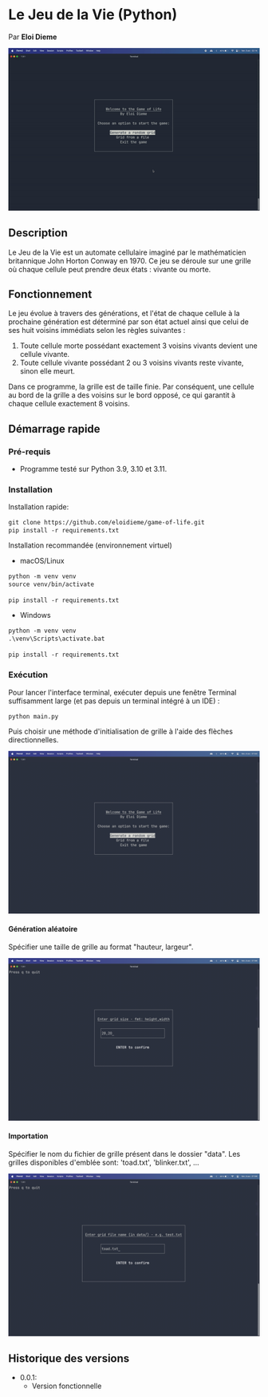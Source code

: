 # Le Jeu de la Vie (Python)
Par **Eloi Dieme**
<p align="center">
  <img src="snapshots/gameplay.gif" />
</p>

## Description
Le Jeu de la Vie est un automate cellulaire imaginé par le mathématicien britannique John Horton Conway en 1970. Ce jeu se déroule sur une grille où chaque cellule peut prendre deux états : vivante ou morte.

## Fonctionnement
Le jeu évolue à travers des générations, et l'état de chaque cellule à la prochaine génération est déterminé par son état actuel ainsi que celui de ses huit voisins immédiats selon les règles suivantes :
1. Toute cellule morte possédant exactement 3 voisins vivants devient une cellule vivante.
2. Toute cellule vivante possédant 2 ou 3 voisins vivants reste vivante, sinon elle meurt.

Dans ce programme, la grille est de taille finie. Par conséquent, une cellule au bord de la grille a des voisins sur le bord opposé, ce qui garantit à chaque cellule exactement 8 voisins.

## Démarrage rapide
### Pré-requis
* Programme testé sur Python 3.9, 3.10 et 3.11.

### Installation
Installation rapide:
```
git clone https://github.com/eloidieme/game-of-life.git
pip install -r requirements.txt
```

Installation recommandée (environnement virtuel)
* macOS/Linux
```
python -m venv venv
source venv/bin/activate

pip install -r requirements.txt
```

* Windows
```
python -m venv venv
.\venv\Scripts\activate.bat

pip install -r requirements.txt
```

### Exécution
Pour lancer l'interface terminal, exécuter depuis une fenêtre Terminal suffisamment large (et pas depuis un terminal intégré à un IDE) :
```
python main.py
```
Puis choisir une méthode d'initialisation de grille à l'aide des flèches directionnelles.
<p align="center">
  <img src="snapshots/menu.png" />
</p>

#### Génération aléatoire
Spécifier une taille de grille au format "hauteur, largeur".
<p align="center">
  <img src="snapshots/random.png" />
</p>

#### Importation
Spécifier le nom du fichier de grille présent dans le dossier "data". Les grilles disponibles d'emblée sont: 'toad.txt', 'blinker.txt', ...
<p align="center">
  <img src="snapshots/import.png" />
</p>


## Historique des versions
* 0.0.1: 
    * Version fonctionnelle 


